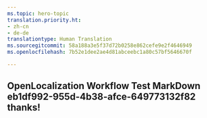 ```yaml
---
ms.topic: hero-topic
translation.priority.ht:
- zh-cn
- de-de
translationtype: Human Translation
ms.sourcegitcommit: 58a188a3e5f37d72b0258e862cefe9e2f4646949
ms.openlocfilehash: 7b52e1dee2ae4d81abceebc1a80c57bf5646670f

---
```

## OpenLocalization Workflow Test MarkDown eb1df992-955d-4b38-afce-649773132f82 thanks!



<!--HONumber=Aug16_HO1-->


